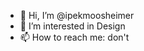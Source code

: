 - 👋 Hi, I’m @ipekmoosheimer
- 👀 I’m interested in Design
- 📫 How to reach me: don't

<!---
ipekmoosheimer/ipekmoosheimer is a ✨ special ✨ repository because its `README.md` (this file) appears on your GitHub profile.
You can click the Preview link to take a look at your changes.
--->
